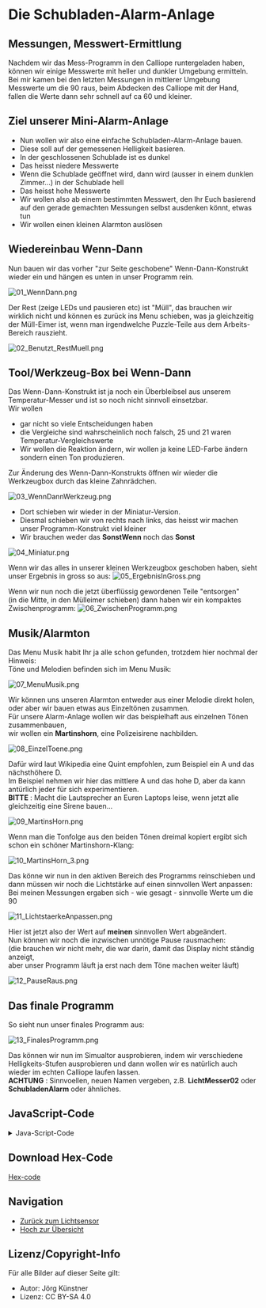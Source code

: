 # Die Schubladen-Alarm-Anlage





## Messungen, Messwert-Ermittlung

Nachdem wir das Mess-Programm in den Calliope runtergeladen haben, können wir einige Messwerte mit heller und dunkler Umgebung ermitteln.  
Bei mir kamen bei den letzten Messungen in mittlerer Umgebung Messwerte um die 90 raus, beim Abdecken des Calliope mit der Hand, fallen die Werte dann sehr schnell auf ca 60 und kleiner.

## Ziel unserer Mini-Alarm-Anlage 

* Nun wollen wir also eine einfache Schubladen-Alarm-Anlage bauen.  
* Diese soll auf der gemessenen Helligkeit basieren.  
* In der geschlossenen Schublade ist es dunkel
* Das heisst niedere Messwerte
* Wenn die Schublade geöffnet wird, dann wird (ausser in einem dunklen Zimmer...) in der Schublade hell
* Das heisst hohe Messwerte
* Wir wollen also ab einem bestimmten Messwert, den Ihr Euch basierend auf den gerade gemachten Messungen selbst ausdenken könnt, etwas tun
* Wir wollen einen kleinen Alarmton auslösen


## Wiedereinbau Wenn-Dann 

Nun bauen wir das vorher "zur Seite geschobene" Wenn-Dann-Konstrukt wieder ein und hängen es unten in unser Programm rein.  

![01_WennDann.png](./pics/01_WennDann.png)

Der Rest (zeige LEDs und pausieren etc) ist "Müll", das brauchen wir wirklich nicht und können es zurück ins Menu schieben, was ja gleichzeitig der Müll-Eimer ist, wenn man irgendwelche Puzzle-Teile aus dem Arbeits-Bereich rauszieht.

![02_Benutzt_RestMuell.png](./pics/02_Benutzt_RestMuell.png)


## Tool/Werkzeug-Box bei Wenn-Dann

Das Wenn-Dann-Konstrukt ist ja noch ein Überbleibsel aus unserem Temperatur-Messer und ist so noch nicht sinnvoll einsetzbar.  
Wir wollen 

* gar nicht so viele Entscheidungen haben
* die Vergleiche sind wahrscheinlich noch falsch, 25 und 21 waren Temperatur-Vergleichswerte
* Wir wollen die Reaktion ändern, wir wollen ja keine LED-Farbe ändern sondern einen Ton produzieren.

Zur Änderung des Wenn-Dann-Konstrukts öffnen wir wieder die Werkzeugbox durch das kleine Zahnrädchen.

![03_WennDannWerkzeug.png](./pics/03_WennDannWerkzeug.png)

* Dort schieben wir wieder in der Miniatur-Version. 
* Diesmal schieben wir von rechts nach links, das heisst wir machen unser Programm-Konstrukt viel kleiner
* Wir brauchen weder das __SonstWenn__ noch das __Sonst__

![04_Miniatur.png](./pics/04_Miniatur.png)

Wenn wir das alles in unserer kleinen Werkzeugbox geschoben haben, 
sieht unser Ergebnis in gross so aus: 
![05_ErgebnisInGross.png](./pics/05_ErgebnisInGross.png)

Wenn wir nun noch die jetzt überflüssig gewordenen Teile "entsorgen"  
(in die Mitte, in den Mülleimer schieben) dann haben wir ein kompaktes Zwischenprogramm:
![06_ZwischenProgramm.png](./pics/06_ZwischenProgramm.png)

## Musik/Alarmton 

Das Menu Musik habit Ihr ja alle schon gefunden, trotzdem hier nochmal der Hinweis:  
Töne und Melodien befinden sich im Menu Musik:  

![07_MenuMusik.png](./pics/07_MenuMusik.png)

Wir können uns unseren Alarmton entweder aus einer Melodie direkt holen,   
oder aber wir bauen etwas aus Einzeltönen zusammen.  
Für unsere Alarm-Anlage wollen wir das beispielhaft aus einzelnen Tönen zusammenbauen,  
wir wollen ein __Martinshorn__, eine Polizeisirene nachbilden.

![08_EinzelToene.png](./pics/08_EinzelToene.png)

Dafür wird laut Wikipedia eine Quint empfohlen, zum Beispiel ein A und das nächsthöhere D.  
Im Beispiel nehmen wir hier das mittlere A und das hohe D, aber da kann antürlich jeder für sich experimentieren.  
__BITTE__ : Macht die Lautsprecher an Euren Laptops leise, wenn jetzt alle gleichzeitig eine Sirene bauen...

![09_MartinsHorn.png](./pics/09_MartinsHorn.png)

Wenn man die Tonfolge aus den beiden Tönen dreimal kopiert ergibt sich schon ein schöner Martinshorn-Klang:

![10_MartinsHorn_3.png](./pics/10_MartinsHorn_3.png)

Das könne wir nun in den aktiven Bereich des Programms reinschieben und  
dann müssen wir noch die Lichtstärke auf einen sinnvollen Wert anpassen:  
Bei meinen Messungen ergaben sich - wie gesagt - sinnvolle Werte um die 90  


![11_LichtstaerkeAnpassen.png](./pics/11_LichtstaerkeAnpassen.png)

Hier ist jetzt also der Wert auf __meinen__ sinnvollen Wert abgeändert.  
Nun können wir noch die inzwischen unnötige Pause rausmachen:   
(die brauchen wir nicht mehr, die war darin, damit das Display nicht ständig anzeigt,  
aber unser Programm läuft ja erst nach dem Töne machen weiter läuft)  


![12_PauseRaus.png](./pics/12_PauseRaus.png)

## Das finale Programm 

So sieht nun unser finales Programm aus:   

![13_FinalesProgramm.png](./pics/13_FinalesProgramm.png)


Das können wir nun im Simualtor ausprobieren, indem wir verschiedene Helligkeits-Stufen ausprobieren und dann wollen wir es 
natürlich auch wieder im echten Calliope laufen lassen.  
__ACHTUNG__ : Sinnvoellen, neuen Namen vergeben, z.B. __LichtMesser02__ oder __SchubladenAlarm__ oder ähnliches. 



## JavaScript-Code

<details>
 <summary>Java-Script-Code</summary>

```js
let AktuelleLichtstaerke = 0
basic.forever(() => {
    AktuelleLichtstaerke = input.lightLevel()
    basic.showNumber(AktuelleLichtstaerke)
    if (AktuelleLichtstaerke > 90) {
        music.playTone(440, music.beat(BeatFraction.Whole))
        music.playTone(587, music.beat(BeatFraction.Whole))
        music.playTone(440, music.beat(BeatFraction.Whole))
        music.playTone(587, music.beat(BeatFraction.Whole))
        music.playTone(440, music.beat(BeatFraction.Whole))
        music.playTone(587, music.beat(BeatFraction.Whole))
    }
})

```
</details>

## Download Hex-Code

[Hex-code](code/mini-LichtMesser02.hex)


## Navigation


* [Zurück zum Lichtsensor](../05_01_LichtSensor/README.md)  
* [Hoch zur Übersicht](../README.md)  



## Lizenz/Copyright-Info
Für alle Bilder auf dieser Seite gilt:

*  Autor: Jörg Künstner
* Lizenz: CC BY-SA 4.0
